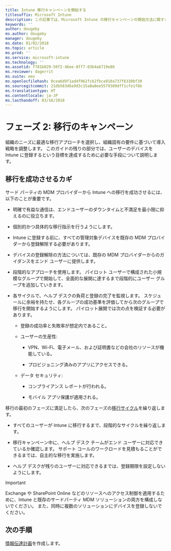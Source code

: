 ```yaml
---
title: Intune 移行キャンペーンを開始する
titlesuffix: Microsoft Intune
description: この記事では、Microsoft Intune の移行キャンペーンの開始方法に関するガイダンスを提供します。
keywords: ''
author: dougeby
ms.author: dougeby
manager: dougeby
ms.date: 01/02/2018
ms.topic: article
ms.prod: ''
ms.service: microsoft-intune
ms.technology: ''
ms.assetid: f781b029-50f2-46ee-8ff7-03b4a6719e80
ms.reviewer: dagerrit
ms.suite: ems
ms.openlocfilehash: 0cea6d9f1ad4f962fcb2fbca910a737f6330bf30
ms.sourcegitcommit: 21db583d6a9d3c15a8a8ee5579309dff1cfe1f8b
ms.translationtype: HT
ms.contentlocale: ja-JP
ms.lasthandoff: 03/16/2018
---
```

# <a name="phase-2-migration-campaign"></a>フェーズ 2: 移行のキャンペーン

組織のニーズに最適な移行アプローチを選択し、組織固有の要件に基づいて導入戦略を調整します。 このガイドの残りの部分では、ユーザーのデバイスを Intune に登録するという目標を達成するために必要な手段について説明します。

## <a name="keys-to-a-successful-migration"></a>移行を成功させるカギ

サード パーティの MDM プロバイダーから Intune への移行を成功させるには、以下のことが重要です。

-   明確で有益な通信は、エンドユーザーのダウンタイムと不満足を最小限に抑えるのに役立ちます。

-   個別的かつ具体的な移行指示を行うようにします。

-   Intune に登録する前に、すべての管理対象デバイスを既存の MDM プロバイダーから登録解除する必要があります。

-   デバイスの登録解除の方法については、既存の MDM プロバイダーからのガイダンスをエンド ユーザーに提供します。

-   段階的なアプローチを使用します。 パイロット ユーザーで構成された小規模なグループで開始して、全面的な展開に達するまで段階的にユーザー グループを追加していきます。

-   各サイクルで、ヘルプ デスクの負荷と登録の完了を監視します。 スケジュールに余裕を持たせ、各グループの成功基準を評価してから次のグループで移行を開始するようにします。 パイロット展開では次の点を検証する必要があります。

    -   登録の成功率と失敗率が想定内であること。

    -   ユーザーの生産性:

        -   VPN、Wi-Fi、電子メール、および証明書などの会社のリソースが機能している。

        -   プロビジョニング済みのアプリにアクセスできる。

    -   データ セキュリティ:

        -   コンプライアンス レポートが行われる。

        -   モバイル アプリ保護が適用される。

移行の最初のフェーズに満足したら、次のフェーズの[移行サイクル](migration-guide-cycle.md)を繰り返します。

-   すべてのユーザーが Intune に移行するまで、段階的なサイクルを繰り返します。

-   移行キャンペーン中に、ヘルプ デスク チームがエンド ユーザーに対応できているか確認します。 サポート コールのワークロードを見積もることができるまでは、自主的な移行を実施します。

-   ヘルプ デスクが残りのユーザーに対応できるまでは、登録期限を設定しないようにします。

> [!IMPORTANT]
> Exchange や SharePoint Online などのリソースへのアクセス制御を適用するために、Intune と既存のサードパーティ MDM ソリューションの両方を構成しないでください。 また、同時に複数のソリューションにデバイスを登録しないでください。

## <a name="next-steps"></a>次の手順

[情報伝達計画](migration-guide-communication-plan.md)を作成します。
